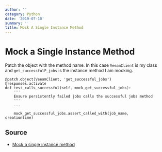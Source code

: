```yaml
---
author: ''
category: Python
date: '2019-07-10'
summary: ''
title: Mock A Single Instance Method
---
```

# Mock a Single Instance Method

Patch the object with the method name. In this case `VeeamClient` is my class and `get_successfulP_jobs` is the instance method I am mocking.

    @patch.object(VeeamClient, 'get_successful_jobs')
    @responses.activate
    def test_calls_successful(self, mock_get_successful_jobs):
        '''
        Ensure persistently failed jobs calls the successful jobs method
        '''
        ...
        
        mock_get_successful_jobs.assert_called_with(job_name, creationtime)

## Source

* [Mock a single instance method](https://stackoverflow.com/questions/8469680/using-mock-patch-to-mock-an-instance-method)
